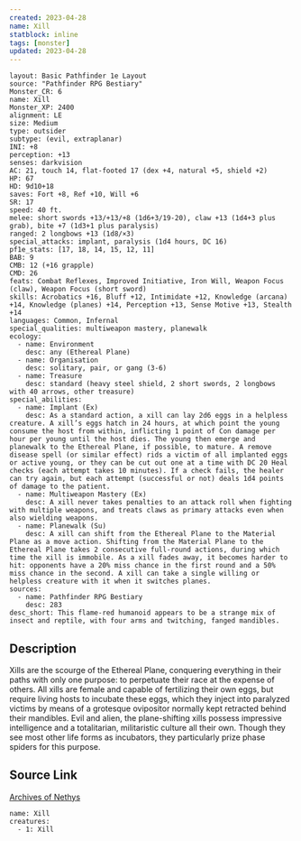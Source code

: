 ```yaml
---
created: 2023-04-28
name: Xill
statblock: inline
tags: [monster]
updated: 2023-04-28
---
```

```statblock
layout: Basic Pathfinder 1e Layout
source: "Pathfinder RPG Bestiary"
Monster_CR: 6
name: Xill
Monster_XP: 2400
alignment: LE
size: Medium
type: outsider
subtype: (evil, extraplanar)
INI: +8
perception: +13
senses: darkvision
AC: 21, touch 14, flat-footed 17 (dex +4, natural +5, shield +2)
HP: 67
HD: 9d10+18
saves: Fort +8, Ref +10, Will +6
SR: 17
speed: 40 ft.
melee: short swords +13/+13/+8 (1d6+3/19-20), claw +13 (1d4+3 plus grab), bite +7 (1d3+1 plus paralysis)
ranged: 2 longbows +13 (1d8/×3)
special_attacks: implant, paralysis (1d4 hours, DC 16)
pf1e_stats: [17, 18, 14, 15, 12, 11]
BAB: 9
CMB: 12 (+16 grapple)
CMD: 26
feats: Combat Reflexes, Improved Initiative, Iron Will, Weapon Focus (claw), Weapon Focus (short sword)
skills: Acrobatics +16, Bluff +12, Intimidate +12, Knowledge (arcana) +14, Knowledge (planes) +14, Perception +13, Sense Motive +13, Stealth +14
languages: Common, Infernal
special_qualities: multiweapon mastery, planewalk
ecology:
  - name: Environment
    desc: any (Ethereal Plane)
  - name: Organisation
    desc: solitary, pair, or gang (3-6)
  - name: Treasure
    desc: standard (heavy steel shield, 2 short swords, 2 longbows with 40 arrows, other treasure)
special_abilities:
  - name: Implant (Ex)
    desc: As a standard action, a xill can lay 2d6 eggs in a helpless creature. A xill’s eggs hatch in 24 hours, at which point the young consume the host from within, inflicting 1 point of Con damage per hour per young until the host dies. The young then emerge and planewalk to the Ethereal Plane, if possible, to mature. A remove disease spell (or similar effect) rids a victim of all implanted eggs or active young, or they can be cut out one at a time with DC 20 Heal checks (each attempt takes 10 minutes). If a check fails, the healer can try again, but each attempt (successful or not) deals 1d4 points of damage to the patient.
  - name: Multiweapon Mastery (Ex)
    desc: A xill never takes penalties to an attack roll when fighting with multiple weapons, and treats claws as primary attacks even when also wielding weapons.
  - name: Planewalk (Su)
    desc: A xill can shift from the Ethereal Plane to the Material Plane as a move action. Shifting from the Material Plane to the Ethereal Plane takes 2 consecutive full-round actions, during which time the xill is immobile. As a xill fades away, it becomes harder to hit: opponents have a 20% miss chance in the first round and a 50% miss chance in the second. A xill can take a single willing or helpless creature with it when it switches planes.
sources:
  - name: Pathfinder RPG Bestiary
    desc: 283
desc_short: This flame-red humanoid appears to be a strange mix of insect and reptile, with four arms and twitching, fanged mandibles.
```
## Description
Xills are the scourge of the Ethereal Plane, conquering everything in their paths with only one purpose: to perpetuate their race at the expense of others. All xills are female and capable of fertilizing their own eggs, but require living hosts to incubate these eggs, which they inject into paralyzed victims by means of a grotesque ovipositor normally kept retracted behind their mandibles. Evil and alien, the plane-shifting xills possess impressive intelligence and a totalitarian, militaristic culture all their own. Though they see most other life forms as incubators, they particularly prize phase spiders for this purpose.
## Source Link
[Archives of Nethys](https://aonprd.com/MonsterDisplay.aspx?ItemName=Xill)
```encounter-table
name: Xill
creatures:
  - 1: Xill
```
